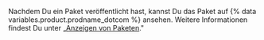 Nachdem Du ein Paket veröffentlicht hast, kannst Du das Paket auf {% data variables.product.prodname_dotcom %} ansehen. Weitere Informationen findest Du unter „[Anzeigen von Paketen](/packages/publishing-and-managing-packages/viewing-packages)."
